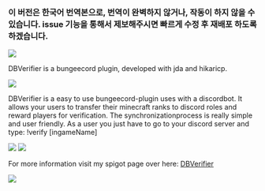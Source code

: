 ### 이 버전은 한국어 번역본으로, 번역이 완벽하지 않거나, 작동이 하지 않을 수 있습니다. issue 기능을 통해서 제보해주시면 빠르게 수정 후 재배포 하도록 하겠습니다.

![](https://proxy.spigotmc.org/35695e8fd3dbad1116bdac7e0546883090023f6c?url=https%3A%2F%2Fi.imgur.com%2FlKGBdR5.png)

DBVerifier is a bungeecord plugin, developed with jda and hikaricp.

![](https://proxy.spigotmc.org/647dd36bb92f3d0392bcca16556dce36c4cf45ac?url=https%3A%2F%2Fi.imgur.com%2Fi9OeR11.png)

DBVerifier is a easy to use bungeecord-plugin uses with a discordbot.
It allows your users to transfer their minecraft ranks to discord roles and reward players for verification.
The synchronizationprocess is really simple and user friendly. As a user you just have to go to your discord server and type: !verify [ingameName]

![](https://www.spigotmc.org/attachments/screenshot_36-png.463913/)
![](https://www.spigotmc.org/attachments/screenshot_34-png.463904/)

For more information visit my spigot page over here: [DBVerifier](https://www.spigotmc.org/resources/dbverifier-bungeecord-discord-verify-plugin.72232/)

![](https://bstats.org/signatures/bungeecord/DiscordBotBungee.svg)
